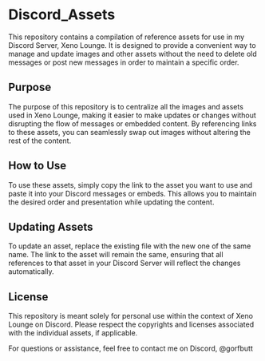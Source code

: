 # Discord_Assets

This repository contains a compilation of reference assets for use in my Discord Server, Xeno Lounge. It is designed to provide a convenient way to manage and update images and other assets without the need to delete old messages or post new messages in order to maintain a specific order.

## Purpose
The purpose of this repository is to centralize all the images and assets used in Xeno Lounge, making it easier to make updates or changes without disrupting the flow of messages or embedded content. By referencing links to these assets, you can seamlessly swap out images without altering the rest of the content.

## How to Use
To use these assets, simply copy the link to the asset you want to use and paste it into your Discord messages or embeds. This allows you to maintain the desired order and presentation while updating the content.

## Updating Assets
To update an asset, replace the existing file with the new one of the same name. The link to the asset will remain the same, ensuring that all references to that asset in your Discord Server will reflect the changes automatically.

## License
This repository is meant solely for personal use within the context of Xeno Lounge on Discord. Please respect the copyrights and licenses associated with the individual assets, if applicable.

For questions or assistance, feel free to contact me on Discord, @gorfbutt
